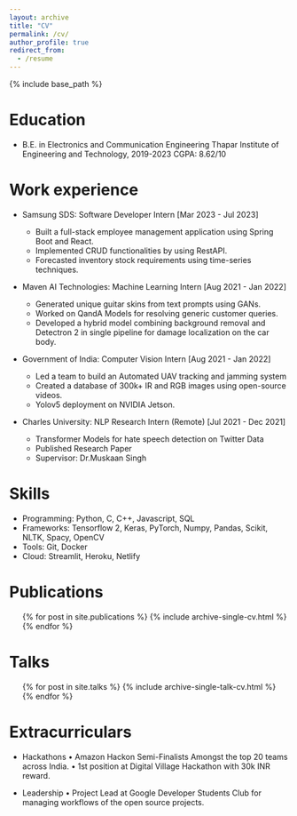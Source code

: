 ```yaml
---
layout: archive
title: "CV"
permalink: /cv/
author_profile: true
redirect_from:
  - /resume
---
```


{% include base_path %}

Education
======
* B.E. in Electronics and Communication Engineering
  Thapar Institute of Engineering and Technology, 2019-2023
  CGPA: 8.62/10 

Work experience
======
* Samsung SDS: Software Developer Intern  [Mar 2023 - Jul 2023]
  * Built a full-stack employee management application using Spring Boot and React.
  * Implemented CRUD functionalities by using RestAPI.
  * Forecasted inventory stock requirements using time-series techniques.

* Maven AI Technologies: Machine Learning Intern [Aug 2021 - Jan 2022]
  * Generated unique guitar skins from text prompts using GANs.
  * Worked on QandA Models for resolving generic customer queries.
  * Developed a hybrid model combining background removal and Detectron 2 in single pipeline
    for damage localization on the car body.
    
* Government of India: Computer Vision Intern [Aug 2021 - Jan 2022]
  * Led a team to build an Automated UAV tracking and jamming system
  * Created a database of 300k+ IR and RGB images using open-source videos.
  * Yolov5 deployment on NVIDIA Jetson.
    
* Charles University: NLP Research Intern (Remote) [Jul 2021 - Dec 2021]
  * Transformer Models for hate speech detection on Twitter Data
  * Published Research Paper
  * Supervisor: Dr.Muskaan Singh
  
Skills
======
* Programming: Python, C, C++, Javascript, SQL
* Frameworks: Tensorflow 2, Keras, PyTorch, Numpy, Pandas, Scikit, NLTK, Spacy, OpenCV
* Tools: Git, Docker
* Cloud: Streamlit, Heroku, Netlify

Publications
======
  <ul>{% for post in site.publications %}
    {% include archive-single-cv.html %}
  {% endfor %}</ul>
  
Talks
======
  <ul>{% for post in site.talks %}
    {% include archive-single-talk-cv.html %}
  {% endfor %}</ul>
  
Extracurriculars
======
* Hackathons
  • Amazon Hackon Semi-Finalists Amongst the top 20 teams across India.
  • 1st position at Digital Village Hackathon with 30k INR reward.
  
* Leadership
  • Project Lead at Google Developer Students Club for managing workflows of the open source 
    projects.
